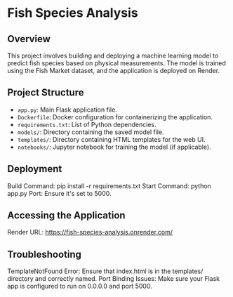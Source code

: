 # Fish Species Analysis

## Overview

This project involves building and deploying a machine learning model to predict fish species based on physical measurements. The model is trained using the Fish Market dataset, and the application is deployed on Render.

## Project Structure

- `app.py`: Main Flask application file.
- `Dockerfile`: Docker configuration for containerizing the application.
- `requirements.txt`: List of Python dependencies.
- `models/`: Directory containing the saved model file.
- `templates/`: Directory containing HTML templates for the web UI.
- `notebooks/`: Jupyter notebook for training the model (if applicable).

## Deployment
Build Command: pip install -r requirements.txt
Start Command: python app.py
Port: Ensure it's set to 5000.

## Accessing the Application
Render URL: https://fish-species-analysis.onrender.com/

## Troubleshooting
TemplateNotFound Error: Ensure that index.html is in the templates/ directory and correctly named.
Port Binding Issues: Make sure your Flask app is configured to run on 0.0.0.0 and port 5000.
